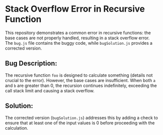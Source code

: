 # Stack Overflow Error in Recursive Function

This repository demonstrates a common error in recursive functions:  the base cases are not properly handled, resulting in a stack overflow error.  The `bug.js` file contains the buggy code, while `bugSolution.js` provides a corrected version.

## Bug Description:

The recursive function `foo` is designed to calculate something (details not crucial to the error). However, the base cases are insufficient.  When both `a` and `b` are greater than 0, the recursion continues indefinitely, exceeding the call stack limit and causing a stack overflow.

## Solution:

The corrected version (`bugSolution.js`) addresses this by adding a check to ensure that at least one of the input values is 0 before proceeding with the calculation.